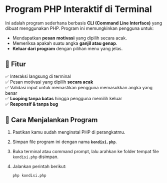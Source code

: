 # Program PHP Interaktif di Terminal

Ini adalah program sederhana berbasis **CLI (Command Line Interface)** yang dibuat menggunakan PHP. Program ini memungkinkan pengguna untuk:
- Mendapatkan **pesan motivasi** yang dipilih secara acak.
- Memeriksa apakah suatu angka **ganjil atau genap**.
- **Keluar dari program** dengan pilihan menu yang jelas.

## 📌 Fitur
✅ Interaksi langsung di terminal  
✅ Pesan motivasi yang dipilih **secara acak**  
✅ Validasi input untuk memastikan pengguna memasukkan angka yang benar  
✅ **Looping tanpa batas** hingga pengguna memilih keluar  
✅ **Responsif & tanpa bug**  

## 🎯 Cara Menjalankan Program

1. Pastikan kamu sudah menginstal PHP di perangkatmu.
2. Simpan file program ini dengan nama **`kondisi.php`**.
3. Buka terminal atau command prompt, lalu arahkan ke folder tempat file `kondisi.php` disimpan.
4. Jalankan perintah berikut:

   ```sh
   php kondisi.php
